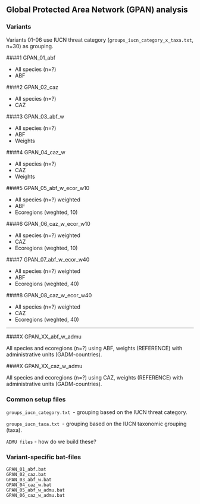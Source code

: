 ## Global Protected Area Network (GPAN) analysis

### Variants

Variants 01-06 use IUCN threat category (`groups_iucn_category_x_taxa.txt`, n=30) as grouping.

####1 GPAN_01_abf

* All species (n=?)
* ABF

####2 GPAN_02_caz

* All species (n=?) 
* CAZ

####3 GPAN_03_abf_w

* All species (n=?)
* ABF
* Weights

####4 GPAN_04_caz_w

* All species (n=?) 
* CAZ
* Weights

####5 GPAN_05_abf_w_ecor_w10

* All species (n=?) weighted
* ABF
* Ecoregions (weghted, 10)

####6 GPAN_06_caz_w_ecor_w10

* All species (n=?) weighted
* CAZ
* Ecoregions (weghted, 10)

####7 GPAN_07_abf_w_ecor_w40

* All species (n=?) weighted
* ABF
* Ecoregions (weghted, 40)

####8 GPAN_08_caz_w_ecor_w40

* All species (n=?) weighted
* CAZ
* Ecoregions (weghted, 40)

----


####X GPAN_XX_abf_w_admu

All species and ecoregions (n=?) using ABF, weights (REFERENCE) with administrative units (GADM-countries).

####X GPAN_XX_caz_w_admu

All species and ecoregions (n=?) using CAZ, weights (REFERENCE) with administrative units (GADM-countries).

### Common setup files

`groups_iucn_category.txt `- grouping based on the IUCN threat category.  

`groups_iucn_taxa.txt `- grouping based on the IUCN taxonomic grouping (taxa).  

`ADMU files` - how do we build these? 


### Variant-specific bat-files

`GPAN_01_abf.bat`  
`GPAN_02_caz.bat`  
`GPAN_03_abf_w.bat`  
`GPAN_04_caz_w.bat`  
`GPAN_05_abf_w_admu.bat`  
`GPAN_06_caz_w_admu.bat`  

